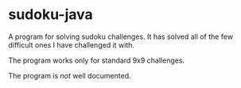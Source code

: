 sudoku-java
===========

A program for solving sudoku challenges.
It has solved all of the few difficult ones I have challenged it with.

The program works only for standard 9x9 challenges.

The program is _not_ well documented.
